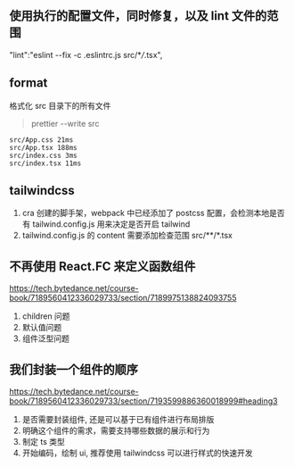 ## 使用执行的配置文件，同时修复，以及 lint 文件的范围

"lint":"eslint --fix -c .eslintrc.js src/\*_/_.tsx",

## format

格式化 src 目录下的所有文件

> prettier --write src

```
src/App.css 21ms
src/App.tsx 188ms
src/index.css 3ms
src/index.tsx 11ms
```

## tailwindcss

1. cra 创建的脚手架，webpack 中已经添加了 postcss 配置，会检测本地是否有 tailwind.config.js 用来决定是否开启 tailwind
2. tailwind.config.js 的 content 需要添加检查范围 src/\*\*/\*.tsx

## 不再使用 React.FC 来定义函数组件

https://tech.bytedance.net/course-book/7189560412336029733/section/7189975138824093755

1. children 问题
2. 默认值问题
3. 组件泛型问题

## 我们封装一个组件的顺序

https://tech.bytedance.net/course-book/7189560412336029733/section/7193599886360018999#heading3

1. 是否需要封装组件, 还是可以基于已有组件进行布局排版
2. 明确这个组件的需求，需要支持哪些数据的展示和行为
3. 制定 ts 类型
4. 开始编码，绘制 ui, 推荐使用 tailwindcss 可以进行样式的快速开发
